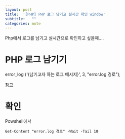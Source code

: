 ```yaml
---
layout: post
title:  '[PHP] PHP 로그 남기고 실시간 확인 window'
subtitle:   ""
categories: note
--- 
```

 

Php에서 로그를 남기고 실시간으로 확인하고 싶을때....



# PHP 로그 남기기

error_log ('{남기고자 하는 로그 메시지}', 3, "error.log 경로");

[참고](https://www.php.net/manual/en/function.error-log.php)

# 확인

Powshell에서
```
Get-Content "error.log 경로" -Wait -Tail 10
```
